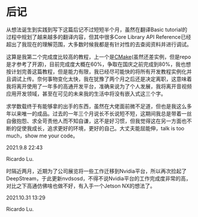 # 后记

从想法诞生到实践到写下这篇后记不过短短半个月，虽然在翻译Basic tutorial的过程中规划了越来越多的翻译内容，但其中很多Core Library API Reference已经超出了我现在的理解范围，大多数时候我都是有针对性的去查阅资料并进行调试。

这算是我第二个完成度比较高的教程，上一个是[CMake](https://ricardolu.gitbook.io/trantor/cmake-in-action)(虽然还差实例，但是repo是才参考了开源)，目前完成度大概在60%，争取在国庆之前完成到80%，我也想按计划完善这篇教程，但是能力有限，我已经尽可能快的将所有开发教程实例化并且调试上传。奈何事物变化太快，我在犹豫了两个月之后还是决定离职，这意味着我将离开使用了一年多的高通开发平台，准确来说为了个人发展，我将离开音视频应用开发领域，甚至在可见的未来我的生活中将没有嵌入式这三个字。

求学数载终于有能够拿的出手的东西，虽然在大佬面前微不足道，但也是我这么多年以来唯一的成品。过去的一年三个月说长不长说短不短，这期间我总是带着一丝自傲抱怨、求全苛责他人而不知自谦，这不是好习惯，但我觉得这在另一方面也不断的促使我成长，追求更好的环境，更好的自己。大丈夫能屈能伸，talk is too much，show me your code。

2021.9.8 22:43

Ricardo Lu.





时隔近两月，近期为了公司展览将一些工作迁移到Nvidia平台，所以再次捡起了DeepStream，于此更新nvdsosd，不得不说Nvidia平台的工作完成度非常的高，对比之下高通仿佛啥也做不好，有入手一个Jetson NX的想法了。

2021.10.31 13:29

Ricardo Lu.

